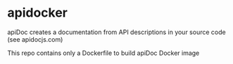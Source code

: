 # apidocker
apiDoc creates a documentation from API descriptions in your source code (see apidocjs.com)

This repo contains only a Dockerfile to build apiDoc Docker image
